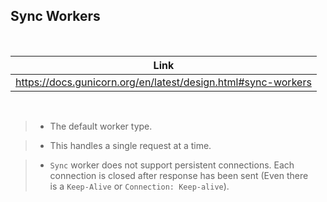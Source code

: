 ## Sync Workers

<br />

| Link |
| ---- |
| https://docs.gunicorn.org/en/latest/design.html#sync-workers |

<br />

> - The default worker type.

> - This handles a single request at a time.

> - `Sync` worker does not support persistent connections. Each <br />
    connection is closed after response has been sent (Even there <br />
    is a `Keep-Alive` or `Connection: Keep-alive`).
